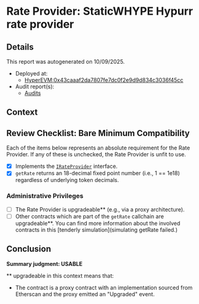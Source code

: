 
# Rate Provider: StaticWHYPE Hypurr rate provider

## Details
This report was autogenerated on 10/09/2025.

- Deployed at:
    - [HyperEVM:0x43caaaf2da7807fe7dc0f2e9d9d834c3036f45cc](https://hyperevmscan.io/address/0x43caaaf2da7807fe7dc0f2e9d9d834c3036f45cc)
- Audit report(s):
    - [Audits]()

## Context


## Review Checklist: Bare Minimum Compatibility
Each of the items below represents an absolute requirement for the Rate Provider. If any of these is unchecked, the Rate Provider is unfit to use.

- [x] Implements the [`IRateProvider`](https://github.com/balancer/balancer-v2-monorepo/blob/bc3b3fee6e13e01d2efe610ed8118fdb74dfc1f2/pkg/interfaces/contracts/pool-utils/IRateProvider.sol) interface.
- [x] `getRate` returns an 18-decimal fixed point number (i.e., 1 == 1e18) regardless of underlying token decimals.

### Administrative Privileges
- [ ] The Rate Provider is upgradeable** (e.g., via a proxy architecture).
- [ ] Other contracts which are part of the `getRate` callchain are upgradeable**. You can find more information
   about the involved contracts in this [tenderly simulation](simulating getRate failed.)

## Conclusion
**Summary judgment: USABLE**

** upgradeable in this context means that:
- The contract is a proxy contract with an implementation sourced from Etherscan and the proxy emitted an "Upgraded" event.
    
